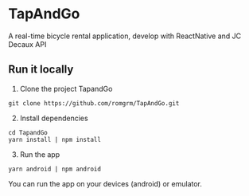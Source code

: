 # TapAndGo
A real-time bicycle rental application, develop with ReactNative and JC Decaux API
## Run it locally 

1. Clone the project TapandGo
```
git clone https://github.com/romgrm/TapAndGo.git
```
2. Install dependencies 
```
cd TapandGo
yarn install | npm install
```
3. Run the app 
```
yarn android | npm android
``` 

You can run the app on your devices (android) or emulator.
